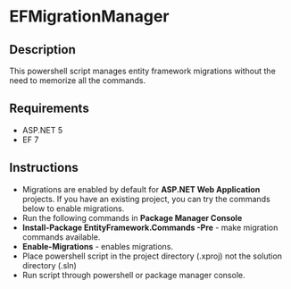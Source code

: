 # EFMigrationManager

## Description
This powershell script manages entity framework migrations without the need to memorize all the commands.

## Requirements
* ASP.NET 5
* EF 7

## Instructions
* Migrations are enabled by default for __ASP.NET Web Application__ projects. If you have an existing project, you can try the commands below to enable migrations.
 * Run the following commands in __Package Manager Console__
 * __Install-Package EntityFramework.Commands -Pre__ - make migration commands available.
 * __Enable-Migrations__ - enables migrations.
* Place powershell script in the project directory (.xproj) not the solution directory (.sln)
* Run script through powershell or package manager console.
